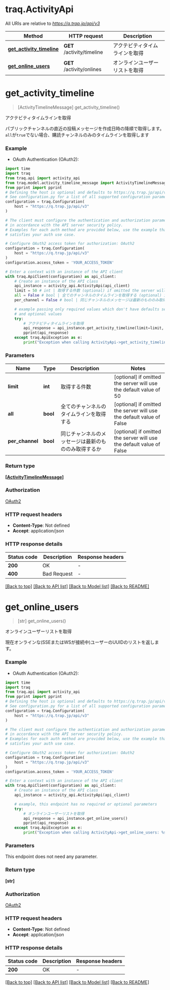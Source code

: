 # traq.ActivityApi

All URIs are relative to *https://q.trap.jp/api/v3*

Method | HTTP request | Description
------------- | ------------- | -------------
[**get_activity_timeline**](ActivityApi.md#get_activity_timeline) | **GET** /activity/timeline | アクテビティタイムラインを取得
[**get_online_users**](ActivityApi.md#get_online_users) | **GET** /activity/onlines | オンラインユーザーリストを取得


# **get_activity_timeline**
> [ActivityTimelineMessage] get_activity_timeline()

アクテビティタイムラインを取得

パブリックチャンネルの直近の投稿メッセージを作成日時の降順で取得します。 `all`が`true`でない場合、購読チャンネルのみのタイムラインを取得します

### Example

* OAuth Authentication (OAuth2):

```python
import time
import traq
from traq.api import activity_api
from traq.model.activity_timeline_message import ActivityTimelineMessage
from pprint import pprint
# Defining the host is optional and defaults to https://q.trap.jp/api/v3
# See configuration.py for a list of all supported configuration parameters.
configuration = traq.Configuration(
    host = "https://q.trap.jp/api/v3"
)

# The client must configure the authentication and authorization parameters
# in accordance with the API server security policy.
# Examples for each auth method are provided below, use the example that
# satisfies your auth use case.

# Configure OAuth2 access token for authorization: OAuth2
configuration = traq.Configuration(
    host = "https://q.trap.jp/api/v3"
)
configuration.access_token = 'YOUR_ACCESS_TOKEN'

# Enter a context with an instance of the API client
with traq.ApiClient(configuration) as api_client:
    # Create an instance of the API class
    api_instance = activity_api.ActivityApi(api_client)
    limit = 50 # int | 取得する件数 (optional) if omitted the server will use the default value of 50
    all = False # bool | 全てのチャンネルのタイムラインを取得する (optional) if omitted the server will use the default value of False
    per_channel = False # bool | 同じチャンネルのメッセージは最新のもののみ取得するか (optional) if omitted the server will use the default value of False

    # example passing only required values which don't have defaults set
    # and optional values
    try:
        # アクテビティタイムラインを取得
        api_response = api_instance.get_activity_timeline(limit=limit, all=all, per_channel=per_channel)
        pprint(api_response)
    except traq.ApiException as e:
        print("Exception when calling ActivityApi->get_activity_timeline: %s\n" % e)
```


### Parameters

Name | Type | Description  | Notes
------------- | ------------- | ------------- | -------------
 **limit** | **int**| 取得する件数 | [optional] if omitted the server will use the default value of 50
 **all** | **bool**| 全てのチャンネルのタイムラインを取得する | [optional] if omitted the server will use the default value of False
 **per_channel** | **bool**| 同じチャンネルのメッセージは最新のもののみ取得するか | [optional] if omitted the server will use the default value of False

### Return type

[**[ActivityTimelineMessage]**](ActivityTimelineMessage.md)

### Authorization

[OAuth2](../README.md#OAuth2)

### HTTP request headers

 - **Content-Type**: Not defined
 - **Accept**: application/json


### HTTP response details

| Status code | Description | Response headers |
|-------------|-------------|------------------|
**200** | OK |  -  |
**400** | Bad Request |  -  |

[[Back to top]](#) [[Back to API list]](../README.md#documentation-for-api-endpoints) [[Back to Model list]](../README.md#documentation-for-models) [[Back to README]](../README.md)

# **get_online_users**
> [str] get_online_users()

オンラインユーザーリストを取得

現在オンラインな(SSEまたはWSが接続中)ユーザーのUUIDのリストを返します。

### Example

* OAuth Authentication (OAuth2):

```python
import time
import traq
from traq.api import activity_api
from pprint import pprint
# Defining the host is optional and defaults to https://q.trap.jp/api/v3
# See configuration.py for a list of all supported configuration parameters.
configuration = traq.Configuration(
    host = "https://q.trap.jp/api/v3"
)

# The client must configure the authentication and authorization parameters
# in accordance with the API server security policy.
# Examples for each auth method are provided below, use the example that
# satisfies your auth use case.

# Configure OAuth2 access token for authorization: OAuth2
configuration = traq.Configuration(
    host = "https://q.trap.jp/api/v3"
)
configuration.access_token = 'YOUR_ACCESS_TOKEN'

# Enter a context with an instance of the API client
with traq.ApiClient(configuration) as api_client:
    # Create an instance of the API class
    api_instance = activity_api.ActivityApi(api_client)

    # example, this endpoint has no required or optional parameters
    try:
        # オンラインユーザーリストを取得
        api_response = api_instance.get_online_users()
        pprint(api_response)
    except traq.ApiException as e:
        print("Exception when calling ActivityApi->get_online_users: %s\n" % e)
```


### Parameters
This endpoint does not need any parameter.

### Return type

**[str]**

### Authorization

[OAuth2](../README.md#OAuth2)

### HTTP request headers

 - **Content-Type**: Not defined
 - **Accept**: application/json


### HTTP response details

| Status code | Description | Response headers |
|-------------|-------------|------------------|
**200** | OK |  -  |

[[Back to top]](#) [[Back to API list]](../README.md#documentation-for-api-endpoints) [[Back to Model list]](../README.md#documentation-for-models) [[Back to README]](../README.md)

